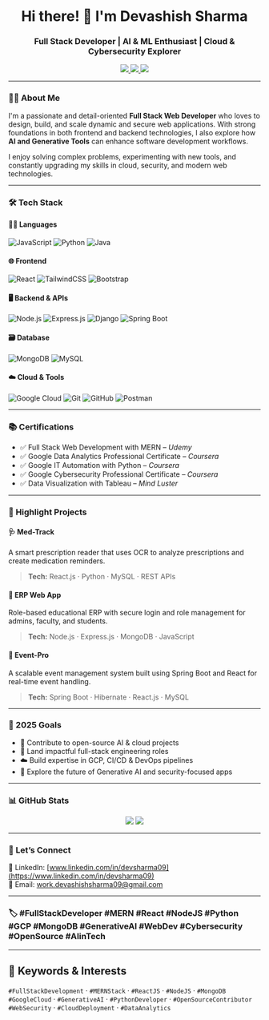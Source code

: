 <h1 align="center">Hi there! 👋 I'm Devashish Sharma</h1>
<h3 align="center">Full Stack Developer | AI & ML Enthusiast | Cloud & Cybersecurity Explorer</h3>

<p align="center">
  <a href="https://www.linkedin.com/in/devsharma09/" target="_blank">
    <img src="https://img.shields.io/badge/LinkedIn-blue?style=for-the-badge&logo=linkedin&logoColor=white" />
  </a>
  <a href="mailto:work.devashishsharma09@gmail.com">
    <img src="https://img.shields.io/badge/Email-D14836?style=for-the-badge&logo=gmail&logoColor=white" />
  </a>
  <a href="https://github.com/DevSharma03" target="_blank">
    <img src="https://img.shields.io/badge/GitHub-181717?style=for-the-badge&logo=github&logoColor=white" />
  </a>
</p>

---

### 🧑‍💻 About Me

I'm a passionate and detail-oriented **Full Stack Web Developer** who loves to design, build, and scale dynamic and secure web applications. With strong foundations in both frontend and backend technologies, I also explore how **AI and Generative Tools** can enhance software development workflows.

I enjoy solving complex problems, experimenting with new tools, and constantly upgrading my skills in cloud, security, and modern web technologies.

---

### 🛠️ Tech Stack

#### 👨‍💻 Languages
![JavaScript](https://img.shields.io/badge/-JavaScript-F7DF1E?style=flat-square&logo=javascript&logoColor=black)
![Python](https://img.shields.io/badge/-Python-3776AB?style=flat-square&logo=python&logoColor=white)
![Java](https://img.shields.io/badge/-Java-007396?style=flat-square&logo=java&logoColor=white)

#### 🌐 Frontend
![React](https://img.shields.io/badge/-React-20232A?style=flat-square&logo=react&logoColor=61DAFB)
![TailwindCSS](https://img.shields.io/badge/-Tailwind%20CSS-38B2AC?style=flat-square&logo=tailwind-css&logoColor=white)
![Bootstrap](https://img.shields.io/badge/-Bootstrap-563D7C?style=flat-square&logo=bootstrap&logoColor=white)

#### 🖥 Backend & APIs
![Node.js](https://img.shields.io/badge/-Node.js-339933?style=flat-square&logo=node.js&logoColor=white)
![Express.js](https://img.shields.io/badge/-Express.js-000000?style=flat-square&logo=express&logoColor=white)
![Django](https://img.shields.io/badge/-Django-092E20?style=flat-square&logo=django&logoColor=white)
![Spring Boot](https://img.shields.io/badge/-Spring%20Boot-6DB33F?style=flat-square&logo=spring-boot&logoColor=white)

#### 🗃 Database
![MongoDB](https://img.shields.io/badge/-MongoDB-47A248?style=flat-square&logo=mongodb&logoColor=white)
![MySQL](https://img.shields.io/badge/-MySQL-4479A1?style=flat-square&logo=mysql&logoColor=white)

#### ☁️ Cloud & Tools
![Google Cloud](https://img.shields.io/badge/-Google%20Cloud-4285F4?style=flat-square&logo=google-cloud&logoColor=white)
![Git](https://img.shields.io/badge/-Git-F05032?style=flat-square&logo=git&logoColor=white)
![GitHub](https://img.shields.io/badge/-GitHub-181717?style=flat-square&logo=github&logoColor=white)
![Postman](https://img.shields.io/badge/-Postman-FF6C37?style=flat-square&logo=postman&logoColor=white)

---

### 📚 Certifications

- ✅ Full Stack Web Development with MERN – *Udemy*
- ✅ Google Data Analytics Professional Certificate – *Coursera*
- ✅ Google IT Automation with Python – *Coursera*
- ✅ Google Cybersecurity Professional Certificate – *Coursera*
- ✅ Data Visualization with Tableau – *Mind Luster*

---

### 💼 Highlight Projects

#### 🩺 Med-Track
A smart prescription reader that uses OCR to analyze prescriptions and create medication reminders.
> **Tech:** React.js · Python · MySQL · REST APIs

#### 🏫 ERP Web App
Role-based educational ERP with secure login and role management for admins, faculty, and students.
> **Tech:** Node.js · Express.js · MongoDB · JavaScript

#### 🎯 Event-Pro
A scalable event management system built using Spring Boot and React for real-time event handling.
> **Tech:** Spring Boot · Hibernate · React.js · MySQL

---

### 🎯 2025 Goals

- 🚀 Contribute to open-source AI & cloud projects  
- 💼 Land impactful full-stack engineering roles  
- ☁️ Build expertise in GCP, CI/CD & DevOps pipelines  
- 🤖 Explore the future of Generative AI and security-focused apps  

---

### 📊 GitHub Stats

<p align="center">
  <img src="https://github-readme-stats.vercel.app/api?username=DevSharma03&show_icons=true&theme=default&hide_title=false" />
  <img src="https://github-readme-stats.vercel.app/api/top-langs/?username=DevSharma03&layout=compact&theme=default" />
</p>

---

### 🔗 Let’s Connect

💼 LinkedIn: [www.linkedin.com/in/devsharma09](https://www.linkedin.com/in/devsharma09)  
📧 Email: [work.devashishsharma09@gmail.com](mailto:work.devashishsharma09@gmail.com)  

---

### 🏷️ #FullStackDeveloper #MERN #React #NodeJS #Python #GCP #MongoDB #GenerativeAI #WebDev #Cybersecurity #OpenSource #AIinTech

---

## 📌 Keywords & Interests

`#FullStackDevelopment` · `#MERNStack` · `#ReactJS` · `#NodeJS` · `#MongoDB`  
`#GoogleCloud` · `#GenerativeAI` · `#PythonDeveloper` · `#OpenSourceContributor`  
`#WebSecurity` · `#CloudDeployment` · `#DataAnalytics`  

